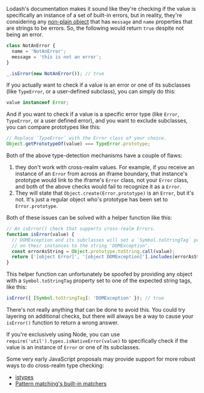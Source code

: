 Lodash's documentation makes it sound like they're checking if the value is specifically an instance of a set of built-in errors, but in reality, they're considering any [non-plain object]('https://lodash.com/docs/4.17.15#isPlainObject') that has `message` and `name` properties that are strings to be errors. So, the following would return `true` despite not being an error.

```javascript
class NotAnError {
  name = 'NotAnError';
  message = 'this is not an error';
}

_.isError(new NotAnError()); // true
```

If you actually want to check if a value is an error or one of its subclasses (like `TypeError`, or a user-defined subclass), you can simply do this:

```javascript
value instanceof Error;
```

And if you want to check if a value is a specific error type (like `Error`, `TypeError`, or a user defined error), and you want to exclude subclasses, you can compare prototypes like this:

```javascript
// Replace `TypeError` with the Error class of your choice.
Object.getPrototypeOf(value) === TypeError.prototype;
```

Both of the above type-detection mechanisms have a couple of flaws:
1. they don't work with cross-realm values. For example, if you receive an instance of an `Error` from across an iframe boundary, that instance's prototype would link to the iframe's `Error` class, not your `Error` class, and both of the above checks would fail to recognize it as a `Error`.
2. They will state that `Object.create(Error.prototype)` is an `Error`, but it's not. It's just a regular object who's prototype has been set to `Error.prototype`.

Both of these issues can be solved with a helper function like this:

```javascript
// An isError() check that supports cross-realm Errors.
function isError(value) {
  // DOMException and its subclasses will set a `Symbol.toStringTag` property
  // on their instances to the string 'DOMException'.
  const errorAsString = Object.prototype.toString.call(value);
  return ['[object Error]', '[object DOMException]'].includes(errorAsString);
}
```

This helper function can unfortunately be spoofed by providing any object with a `Symbol.toStringTag` property set to one of the expected string tags, like this:

```javascript
isError({ [Symbol.toStringTag]: 'DOMException' }); // true
```

There's not really anything that can be done to avoid this. You could try layering on additional checks, but there will always be a way to cause your `isError()` function to return a wrong answer.

If you're exclusively using Node, you can use `require('util').types.isNativeError(value)` to specifically check if the value is an instance of `Error` or one of its subclasses.

Some very early JavaScript proposals may provide support for more robust ways to do cross-realm type checking:
* [istypes](https://github.com/jasnell/proposal-istypes)
* [Pattern matching's built-in matchers](https://github.com/tc39/proposal-pattern-matching#built-in-custom-matchers-1)

